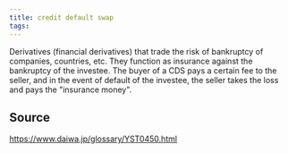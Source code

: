 ```yaml
---
title: credit default swap
tags: 
---
```


Derivatives (financial derivatives) that trade the risk of bankruptcy of companies, countries, etc. They function as insurance against the bankruptcy of the investee. The buyer of a CDS pays a certain fee to the seller, and in the event of default of the investee, the seller takes the loss and pays the "insurance money".

## Source
https://www.daiwa.jp/glossary/YST0450.html